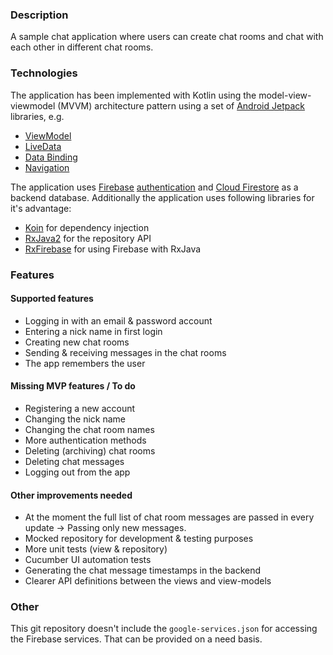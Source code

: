 ### Description
A sample chat application where users can create chat rooms and chat with each other in different chat rooms.

### Technologies
The application has been implemented with Kotlin using the model-view-viewmodel (MVVM) architecture pattern using a set of [Android Jetpack](https://developer.android.com/jetpack/docs/guide) libraries, e.g.
- [ViewModel](https://developer.android.com/topic/libraries/architecture/viewmodel)
- [LiveData](https://developer.android.com/topic/libraries/architecture/livedata)
- [Data Binding](https://developer.android.com/topic/libraries/data-binding)
- [Navigation](https://developer.android.com/topic/libraries/architecture/navigation)

The application uses [Firebase](https://firebase.google.com/) [authentication](https://firebase.google.com/docs/auth) and [Cloud Firestore](https://firebase.google.com/docs/firestore) as a backend database.
Additionally the application uses following libraries for it's advantage:
- [Koin](https://insert-koin.io/) for dependency injection
- [RxJava2](https://github.com/ReactiveX/RxJava/tree/2.x) for the repository API
- [RxFirebase](https://github.com/FrangSierra/RxFirebase) for using Firebase with RxJava

### Features
#### Supported features
- Logging in with an email & password account
- Entering a nick name in first login
- Creating new chat rooms
- Sending & receiving messages in the chat rooms
- The app remembers the user

#### Missing MVP features / To do
- Registering a new account
- Changing the nick name
- Changing the chat room names
- More authentication methods
- Deleting (archiving) chat rooms
- Deleting chat messages
- Logging out from the app

#### Other improvements needed
- At the moment the full list of chat room messages are passed in every update -> Passing only new messages.
- Mocked repository for development & testing purposes
- More unit tests (view & repository)
- Cucumber UI automation tests
- Generating the chat message timestamps in the backend
- Clearer API definitions between the views and view-models

### Other
This git repository doesn't include the `google-services.json` for accessing the Firebase services. That can be provided on a need basis.


